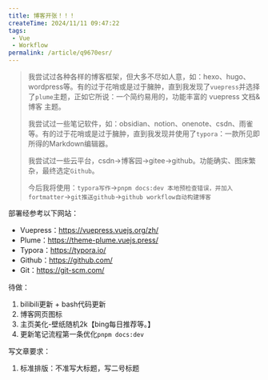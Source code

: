 ```yaml
---
title: 博客开张！！！
createTime: 2024/11/11 09:47:22
tags:
 - Vue
 - Workflow
permalink: /article/q9670esr/
---
```

> 我尝试过各种各样的博客框架，但大多不尽如人意，如：hexo、hugo、wordpress等。有的过于花哨或是过于臃肿，直到我发现了`vuepress`并选择了`plume`主题，正如它所说：一个简约易用的，功能丰富的 vuepress 文档&博客 主题。
>
> 我尝试过一些笔记软件，如：obsidian、notion、onenote、csdn、雨雀等。有的过于花哨或是过于臃肿，直到我发现并使用了`typora`：一款所见即所得的Markdown编辑器。
>
> 我尝试过一些云平台，csdn->博客园->gitee->github。功能确实、图床繁杂，最终选定`Github`。
>
> 今后我将使用：`typora写作`->`pnpm docs:dev 本地预检查错误，并加入fortmatter`->`git推送github`->`github workflow自动构建博客`

部署经参考以下网站：

- Vuepress：https://vuepress.vuejs.org/zh/
- Plume：https://theme-plume.vuejs.press/
- Typora：https://typora.io/
- Github：https://github.com/
- Git：https://git-scm.com/

待做：

1. bilibili更新 + bash代码更新
2. 博客网页图标
3. 主页美化-壁纸随机2k【bing每日推荐等。】
4. 更新笔记流程第一条优化`pnpm docs:dev`

写文章要求：

1. 标准排版：不准写大标题，写二号标题